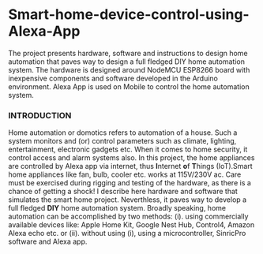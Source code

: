 # Smart-home-device-control-using-Alexa-App
The project presents hardware, software and instructions to design home automation that paves way to design a full fledged DIY home automation system.  The hardware is designed around NodeMCU ESP8266 board with inexpensive components and software developed in the Arduino environment. Alexa App is used on Mobile to control the home automation system.
### INTRODUCTION ###
Home automation or domotics refers to automation of a house. Such a system monitors and (or) control parameters such as climate, lighting, entertainment, electronic gadgets etc. When it comes to home security, it control access and alarm systems also. In this project, the home appliances are controlled by Alexa app via internet, thus **I**nternet **o**f **T**hings (IoT).Smart home appliances like fan, bulb, cooler etc. works at 115V/230V ac. Care must be exercised during rigging and testing of the hardware, as there is a chance of getting a shock! I describe here hardware and software that simulates the smart home project. Neverthless, it paves way to develop a full fledged **DIY** home automation system. Broadly speaking, home automation can be accomplished by two methods: (i). using commercially available devices like: Apple Home Kit, Google Nest Hub, Control4, Amazon Alexa echo etc. or (ii). without using (i), using a microcontroller, SinricPro software and Alexa app. 
